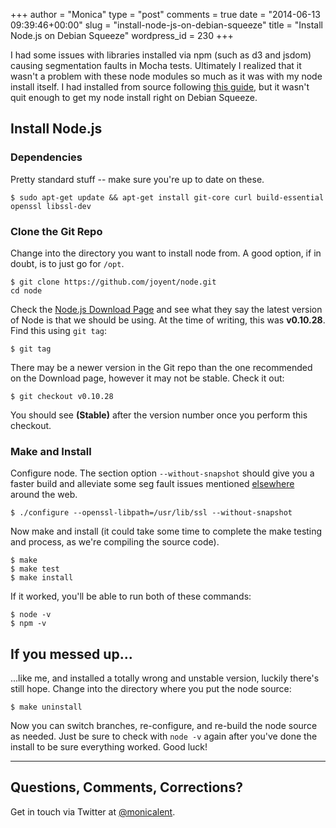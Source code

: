 +++
author = "Monica"
type = "post"
comments = true
date = "2014-06-13 09:39:46+00:00"
slug = "install-node-js-on-debian-squeeze"
title = "Install Node.js on Debian Squeeze"
wordpress_id = 230
+++

I had some issues with libraries installed via npm (such as d3 and jsdom) causing segmentation faults in Mocha tests. Ultimately I realized that it wasn't a problem with these node modules so much as it was with my node install itself. I had installed from source following [this guide](http://sekati.com/etc/install-nodejs-on-debian-squeeze), but it wasn't quit enough to get my node install right on Debian Squeeze.

## Install Node.js
### Dependencies

Pretty standard stuff -- make sure you're up to date on these.

    $ sudo apt-get update && apt-get install git-core curl build-essential openssl libssl-dev

### Clone the Git Repo

Change into the directory you want to install node from. A good option, if in doubt, is to just go for `/opt`.

    
    $ git clone https://github.com/joyent/node.git
    cd node

Check the [Node.js Download Page](http://nodejs.org/download/) and see what they say the latest version of Node is that we should be using. At the time of writing, this was **v0.10.28**. Find this using `git tag`:

    $ git tag

There may be a newer version in the Git repo than the one recommended on the Download page, however it may not be stable. Check it out:

    $ git checkout v0.10.28

You should see **(Stable)** after the version number once you perform this checkout.

### Make and Install

Configure node. The section option `--without-snapshot` should give you a faster build and alleviate some seg fault issues mentioned [elsewhere](http://www.armhf.com/node-js-for-the-beaglebone-black/) around the web.

    $ ./configure --openssl-libpath=/usr/lib/ssl --without-snapshot

Now make and install (it could take some time to complete the make testing and process, as we're compiling the source code).

    $ make
    $ make test
    $ make install

If it worked, you'll be able to run both of these commands:
    
    $ node -v
    $ npm -v

## If you messed up...

...like me, and installed a totally wrong and unstable version, luckily there's still hope. Change into the directory where you put the node source:

    $ make uninstall

Now you can switch branches, re-configure, and re-build the node source as needed. Just be sure to check with `node -v` again after you've done the install to be sure everything worked. Good luck!

* * *

## Questions, Comments, Corrections?

Get in touch via Twitter at [@monicalent](http://www.twitter.com/monicalent).
